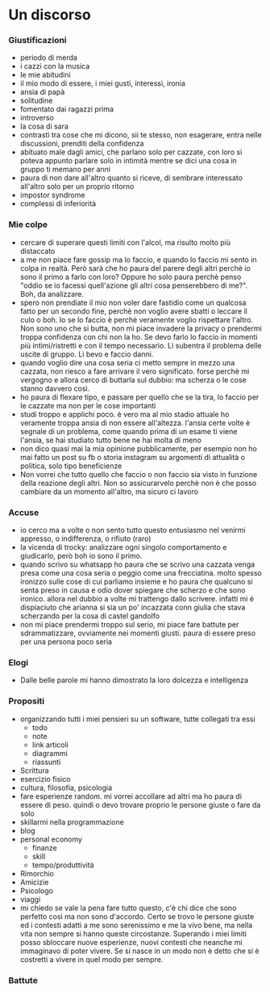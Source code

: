 # Un discorso
### Giustificazioni
- periodo di merda
- i cazzi con la musica
- le mie abitudini
- il mio modo di essere, i miei gusti, interessi, ironia
- ansia di papà
- solitudine
- fomentato dai ragazzi prima
- introverso
- la cosa di sara
- contrasti tra cose che mi dicono, sii te stesso, non esagerare, entra nelle discussioni, prenditi della confidenza
- abituato male dagli amici, che parlano solo per cazzate, con loro si poteva appunto parlare solo in intimità mentre se dici una cosa in gruppo ti memano per anni
- paura di non dare all'altro quanto si riceve, di sembrare interessato all'altro solo per un proprio ritorno
- impostor syndrome
- complessi di inferiorità

### Mie colpe
- cercare di superare questi limiti con l'alcol, ma risulto molto più distaccato
- a me non piace fare gossip ma lo faccio, e quando lo faccio mi sento in colpa in realtà. Però sarà che ho paura del parere degli altri perchè io sono il primo a farlo con loro? Oppure ho solo paura perchè penso "oddio se io facessi quell'azione gli altri cosa penserebbero di me?". Boh, da analizzare.
- spero non prendiate il mio non voler dare fastidio come un qualcosa fatto per un secondo fine, perchè non voglio avere sbatti o leccare il culo o boh. Io se lo faccio è perchè veramente voglio rispettare l'altro. Non sono uno che si butta, non mi piace invadere la privacy o prendermi troppa confidenza con chi non la ho. Se devo farlo lo faccio in momenti più intimi/ristretti e con il tempo necessario. Lì subentra il problema delle uscite di gruppo. Lì bevo e faccio danni.
- quando voglio dire una cosa seria ci metto sempre in mezzo una cazzata, non riesco a fare arrivare il vero significato. forse perchè mi vergogno e allora cerco di buttarla sul dubbio: ma scherza o le cose stanno davvero così.
- ho paura di flexare tipo, e passare per quello che se la tira, lo faccio per le cazzate ma non per le cose importanti
- studi troppo e applichi poco. è vero ma al mio stadio attuale ho veramente troppa ansia di non essere all'altezza. l'ansia certe volte è segnale di un problema, come quando prima di un esame ti viene l'ansia, se hai studiato tutto bene ne hai molta di meno
- non dico quasi mai la mia opinione pubblicamente, per esempio non ho mai fatto un post su fb o storia instagram su argomenti di attualità o politica, solo tipo beneficienze
- Non vorrei che tutto quello che faccio o non faccio sia visto in funzione della reazione degli altri. Non so assicurarvelo perchè non è che posso cambiare da un momento all'altro, ma sicuro ci lavoro

### Accuse
- io cerco ma a volte o non sento tutto questo entusiasmo nel venirmi appresso, o indifferenza, o rifiuto (raro)
- la vicenda di trocky: analizzare ogni singolo comportamento e giudicarlo, però boh io sono il primo.
- quando scrivo su whatsapp ho paura che se scrivo una cazzata venga presa come una cosa seria o peggio come una frecciatina. molto spesso ironizzo sulle cose di cui parliamo insieme e ho paura che qualcuno si senta preso in causa e odio dover spiegare che scherzo e che sono ironico. allora nel dubbio a volte mi trattengo dallo scrivere. infatti mi è dispiaciuto che arianna si sia un po' incazzata conn giulia che stava scherzando per la cosa di castel gandolfo
- non mi piace prendermi troppo sul serio, mi piace fare battute per sdrammatizzare, ovviamente nei momenti giusti. paura di essere preso per una persona poco seria

### Elogi
- Dalle belle parole mi hanno dimostrato la loro dolcezza e intelligenza

### Propositi
- organizzando tutti i miei pensieri su un software, tutte collegati tra essi
	- todo
	- note
	- link articoli
	- diagrammi
	- riassunti
- Scrittura
- esercizio fisico
- cultura, filosofia, psicologia
- fare esperienze random. mi vorrei accollare ad altri ma ho paura di essere di peso. quindi o devo trovare proprio le persone giuste o fare da solo
- skillarmi nella programmazione
- blog
- personal economy
	- finanze
	- skill
	- tempo/produttività
- Rimorchio
- Amicizie
- Psicologo
- viaggi
- mi chiedo se vale la pena fare tutto questo, c'è chi dice che sono perfetto così ma non sono d'accordo. Certo se trovo le persone giuste ed i contesti adatti a me sono serenissimo e me la vivo bene, ma nella vita non sempre si hanno queste circostanze. Superando i miei limiti posso sbloccare nuove esperienze, nuovi contesti che neanche mi immaginavo di poter vivere. Se si nasce in un modo non è detto che si è costretti a vivere in quel modo per sempre.

### Battute
